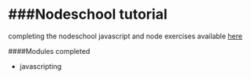 ###Nodeschool tutorial
========

completing the nodeschool javascript and node exercises available [here](http://nodeschool.io/#workshoppers)

####Modules completed

+ javascripting 
